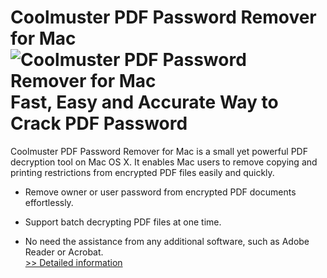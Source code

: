 # Coolmuster PDF Password Remover for Mac<br />![Coolmuster PDF Password Remover for Mac](https://mycommerce.akamaized.net/api/pimages/P300882057/BIG/300882057.PNG)<br />Fast, Easy and Accurate Way to Crack PDF Password

Coolmuster PDF Password Remover for Mac is a small yet powerful PDF decryption tool on Mac OS X. It enables Mac users to remove copying and printing restrictions from encrypted PDF files easily and quickly.

* Remove owner or user password from encrypted PDF documents effortlessly.

* Support batch decrypting PDF files at one time.

* No need the assistance from any additional software, such as Adobe Reader or Acrobat.<br />[>> Detailed information](https://secure.shareit.com/shareit/product.html?productid=300882057&affiliateid=200057808)